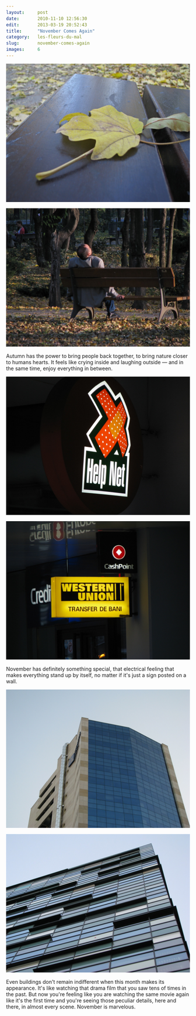 ```yaml
---
layout:     post
date:       2010-11-10 12:56:30
edit:       2013-03-19 20:52:43
title:      "November Comes Again"
category:   les-fleurs-du-mal
slug:       november-comes-again
images:     6
---
```


**![Leaf](/images/hd/november-leaf.jpg)**

**![Dreamer](/images/hd/november-man.jpg)**

Autumn has the power to bring people back together, to bring nature closer to humans hearts. It feels like crying inside and laughing outside &mdash; and in the same time, enjoy everything in between.

**![Help Net](/images/hd/november-help.jpg)**

**![Western Union](/images/hd/november-western.jpg)**

November has definitely something special, that electrical feeling that makes everything stand up by itself, no matter if it's just a sign posted on a wall.

**![Piraeus Bank Bucharest](/images/hd/november-office.jpg)**

**![Domino Steps](/images/hd/november-glass.jpg)**

Even buildings don't remain indifferent when this month makes its appearance. It's like watching that drama film that you saw tens of times in the past. But now you're feeling like you are watching the same movie again like it's the first time and you're seeing those peculiar details, here and there, in almost every scene. November is marvelous.

